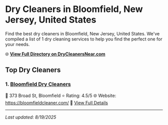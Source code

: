 # Dry Cleaners in Bloomfield, New Jersey, United States

Find the best dry cleaners in Bloomfield, New Jersey, United States. We've compiled a list of 1 dry cleaning services to help you find the perfect one for your needs.

🌐 **[View Full Directory on DryCleanersNear.com](https://drycleanersnear.com/city/US/New%20Jersey/Bloomfield)**

## Top Dry Cleaners

### 1. [Bloomfield Dry Cleaners](https://drycleanersnear.com/dryCleaner/686dcd8d04b0376d46bba8cd/bloomfield-dry-cleaners)
📍 373 Broad St, Bloomfield
⭐ Rating: 4.5/5
🌐 Website: https://bloomfieldcleaner.com/
🔗 [View Full Details](https://drycleanersnear.com/dryCleaner/686dcd8d04b0376d46bba8cd/bloomfield-dry-cleaners)


---

*Last updated: 8/19/2025*
